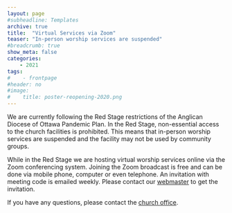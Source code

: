 ```yaml
---
layout: page
#subheadline: Templates
archive: true
title:  "Virtual Services via Zoom"
teaser: "In-person worship services are suspended"
#breadcrumb: true
show_meta: false
categories:
    - 2021
tags:
#    - frontpage
#header: no
#image:
#    title: poster-reopening-2020.png
---
```

We are currently following the Red Stage restrictions of the Anglican Diocese of Ottawa Pandemic Plan.  In the Red Stage, non-essential access to the church facilities is prohibited.  This means that in-person worship services are suspended and the facility may not be used by community groups.  

While in the Red Stage we are hosting virtual worship services online via the Zoom conferencing system.  Joining the Zoom broadcast is free and can be done via mobile phone, computer or even telephone.  An invitation with meeting code is emailed weekly.  Please contact our [webmaster][2] to get the invitation.  

If you have any questions, please contact the [church office][1].

 [1]: mailto:admin@stcolumbaottawa.ca
 [2]: mailto:webmaster@stcolumbaottawa.ca

